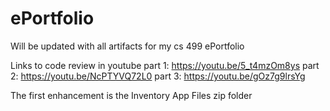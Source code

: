 # ePortfolio
Will be updated with all artifacts for my cs 499 ePortfolio


Links to code review in youtube
part 1: https://youtu.be/5_t4mzOm8ys
part 2: https://youtu.be/NcPTYVQ72L0
part 3: https://youtu.be/gOz7g9lrsYg

The first enhancement is the Inventory App Files zip folder
